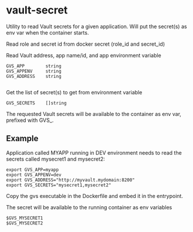 # vault-secret

Utility to read Vault secrets for a given application. Will put the secret(s) as env var when the container starts.

Read role and secret id from docker secret (role_id and secret_id)

Read Vault address, app name/id, and app environment variable

```
GVS_APP        string
GVS_APPENV     string
GVS_ADDRESS    string
	
```

Get the list of secret(s) to get from environment variable

```
GVS_SECRETS    []string
```

The requested Vault secrets will be available to the container as env var, prefixed with GVS_.


## Example

Application called MYAPP running in DEV environment needs to read the secrets called mysecret1 and mysecret2:

```
export GVS_APP=myapp
export GVS_APPENV=dev
export GVS_ADDRESS="http://myvault.mydomain:8200"
export GVS_SECRETS="mysecret1,mysecret2"
```

Copy the gvs executable in the Dockerfile and embed it in the entrypoint.

The secret will be available to the running container as env variables

```
$GVS_MYSECRET1
$GVS_MYSECRET2
```